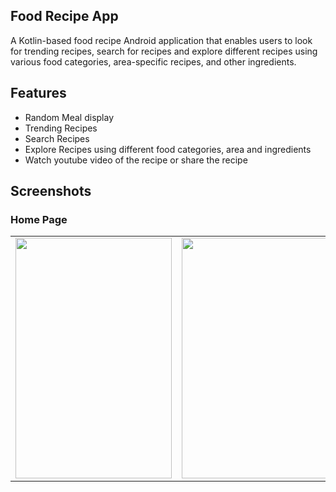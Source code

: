 ## Food Recipe App
A Kotlin-based food recipe Android application that enables users to look for trending recipes, search for recipes and explore different recipes using various food categories, area-specific recipes, and other ingredients.

## Features
- Random Meal display
- Trending Recipes
- Search Recipes
- Explore Recipes using different food categories, area and ingredients
- Watch youtube video of the recipe or share the recipe

## Screenshots

### Home Page
<table>
  <tr>
    <td valign="top"><img src="https://user-images.githubusercontent.com/91699056/226252965-814cf02d-19e1-4f6d-9eef-3810cf25ee7f.jpg" style="width:250px; height:385px"     </td>
    <td valign="top"><img src="https://user-images.githubusercontent.com/91699056/226253256-2aa938f3-6516-4910-ad9f-83dd9f9f0d80.jpg" style="width:250px; height:385px"     </td>
  </tr>
</table>

